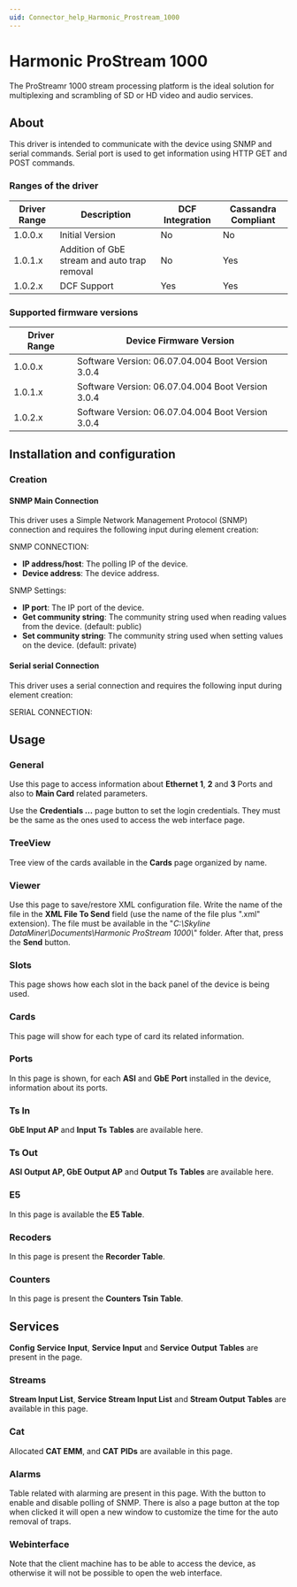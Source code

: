 ```yaml
---
uid: Connector_help_Harmonic_Prostream_1000
---
```


# Harmonic ProStream 1000

The ProStreamr 1000 stream processing platform is the ideal solution for multiplexing and scrambling of SD or HD video and audio services.

## About

This driver is intended to communicate with the device using SNMP and serial commands. Serial port is used to get information using HTTP GET and POST commands.

### Ranges of the driver

| **Driver Range** | **Description**                              | **DCF Integration** | **Cassandra Compliant** |
|------------------|----------------------------------------------|---------------------|-------------------------|
| 1.0.0.x          | Initial Version                              | No                  | No                      |
| 1.0.1.x          | Addition of GbE stream and auto trap removal | No                  | Yes                     |
| 1.0.2.x          | DCF Support                                  | Yes                 | Yes                     |

### Supported firmware versions

| **Driver Range** | **Device Firmware Version**                       |
|------------------|---------------------------------------------------|
| 1.0.0.x          | Software Version: 06.07.04.004 Boot Version 3.0.4 |
| 1.0.1.x          | Software Version: 06.07.04.004 Boot Version 3.0.4 |
| 1.0.2.x          | Software Version: 06.07.04.004 Boot Version 3.0.4 |

## Installation and configuration

### Creation

#### SNMP Main Connection

This driver uses a Simple Network Management Protocol (SNMP) connection and requires the following input during element creation:

SNMP CONNECTION:

- **IP address/host**: The polling IP of the device.
- **Device address**: The device address.

SNMP Settings:

- **IP port**: The IP port of the device.
- **Get community string**: The community string used when reading values from the device. (default: public)
- **Set community string**: The community string used when setting values on the device. (default: private)

#### Serial serial Connection

This driver uses a serial connection and requires the following input during element creation:

SERIAL CONNECTION:

## Usage

### General

Use this page to access information about **Ethernet 1**, **2** and **3** Ports and also to **Main Card** related parameters.

Use the **Credentials ...** page button to set the login credentials. They must be the same as the ones used to access the web interface page.

### TreeView

Tree view of the cards available in the **Cards** page organized by name.

### Viewer

Use this page to save/restore XML configuration file. Write the name of the file in the **XML File To Send** field (use the name of the file plus ".xml" extension). The file must be available in the "*C:\Skyline DataMiner\Documents\Harmonic ProStream 1000\\*" folder. After that, press the **Send** button.

### Slots

This page shows how each slot in the back panel of the device is being used.

### Cards

This page will show for each type of card its related information.

### Ports

In this page is shown, for each **ASI** and **GbE** **Port** installed in the device, information about its ports.

### Ts In

**GbE Input AP** and **Input Ts** **Tables** are available here.

### Ts Out

**ASI Output AP, GbE Output AP** and **Output Ts** **Tables** are available here.

### E5

In this page is available the **E5 Table**.

### Recoders

In this page is present the **Recorder Table**.

### Counters

In this page is present the **Counters Tsin Table**.

## Services

**Config** **Service** **Input**, **Service Input** and **Service** **Output** **Tables** are present in the page.

### Streams

**Stream Input List**, **Service Stream Input List** and **Stream Output** **Tables** are available in this page.

### Cat

Allocated **CAT EMM**, and **CAT** **PIDs** are available in this page.

### Alarms

Table related with alarming are present in this page. With the button to enable and disable polling of SNMP. There is also a page button at the top when clicked it will open a new window to customize the time for the auto removal of traps.

### Webinterface

Note that the client machine has to be able to access the device, as otherwise it will not be possible to open the web interface.
